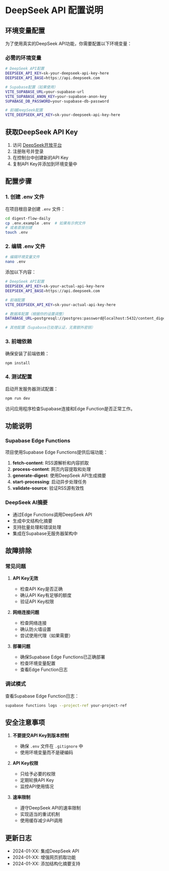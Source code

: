 # DeepSeek API 配置说明

## 环境变量配置

为了使用真实的DeepSeek API功能，你需要配置以下环境变量：

### 必需的环境变量

```bash
# DeepSeek API配置
DEEPSEEK_API_KEY=sk-your-deepseek-api-key-here
DEEPSEEK_API_BASE=https://api.deepseek.com

# Supabase配置（如果使用）
VITE_SUPABASE_URL=your-supabase-url
VITE_SUPABASE_ANON_KEY=your-supabase-anon-key
SUPABASE_DB_PASSWORD=your-supabase-db-password

# 前端DeepSeek配置
VITE_DEEPSEEK_API_KEY=sk-your-deepseek-api-key-here
```

## 获取DeepSeek API Key

1. 访问 [DeepSeek开放平台](https://platform.deepseek.com/)
2. 注册账号并登录
3. 在控制台中创建新的API Key
4. 复制API Key并添加到环境变量中

## 配置步骤

### 1. 创建 .env 文件

在项目根目录创建 `.env` 文件：

```bash
cd digest-flow-daily
cp .env.example .env  # 如果有示例文件
# 或者直接创建
touch .env
```

### 2. 编辑 .env 文件

```bash
# 编辑环境变量文件
nano .env
```

添加以下内容：

```bash
# DeepSeek API配置
DEEPSEEK_API_KEY=sk-your-actual-api-key-here
DEEPSEEK_API_BASE=https://api.deepseek.com

# 前端配置
VITE_DEEPSEEK_API_KEY=sk-your-actual-api-key-here

# 数据库配置（根据你的设置调整）
DATABASE_URL=postgresql://postgres:password@localhost:5432/content_digest

# 其他配置（Supabase已处理认证，无需额外密钥）
```

### 3. 前端依赖

确保安装了前端依赖：

```bash
npm install
```

### 4. 测试配置

启动开发服务器测试配置：

```bash
npm run dev
```

访问应用程序检查Supabase连接和Edge Function是否正常工作。

## 功能说明

### Supabase Edge Functions

项目使用Supabase Edge Functions提供后端功能：

1. **fetch-content**: RSS源解析和内容抓取
2. **process-content**: 网页内容提取和处理
3. **generate-digest**: 使用DeepSeek API生成摘要
4. **start-processing**: 启动异步处理任务
5. **validate-source**: 验证RSS源有效性

### DeepSeek AI摘要

- 通过Edge Functions调用DeepSeek API
- 生成中文结构化摘要
- 支持批量处理和错误处理
- 集成在Supabase无服务器架构中

## 故障排除

### 常见问题

1. **API Key无效**
   - 检查API Key是否正确
   - 确认API Key有足够的额度
   - 验证API Key权限

2. **网络连接问题**
   - 检查网络连接
   - 确认防火墙设置
   - 尝试使用代理（如果需要）

3. **部署问题**
   - 确保Supabase Edge Functions已正确部署
   - 检查环境变量配置
   - 查看Edge Function日志

### 调试模式

查看Supabase Edge Function日志：

```bash
supabase functions logs --project-ref your-project-ref
```

## 安全注意事项

1. **不要提交API Key到版本控制**
   - 确保 `.env` 文件在 `.gitignore` 中
   - 使用环境变量而不是硬编码

2. **API Key权限**
   - 只给予必要的权限
   - 定期轮换API Key
   - 监控API使用情况

3. **速率限制**
   - 遵守DeepSeek API的速率限制
   - 实现适当的重试机制
   - 使用缓存减少API调用

## 更新日志

- 2024-01-XX: 集成DeepSeek API
- 2024-01-XX: 增强网页抓取功能
- 2024-01-XX: 添加结构化摘要支持 